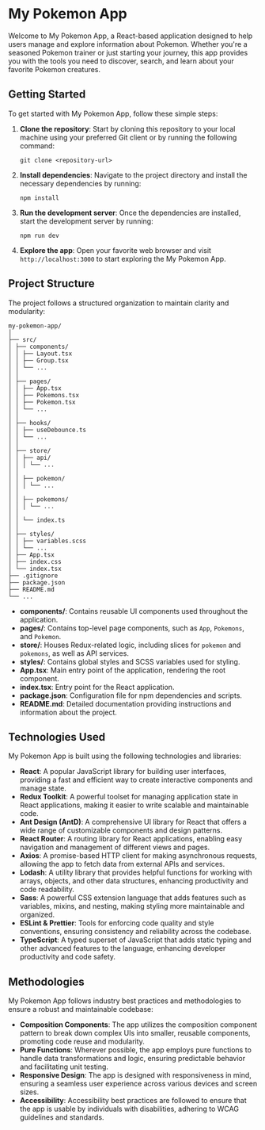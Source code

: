 # My Pokemon App

Welcome to My Pokemon App, a React-based application designed to help users manage and explore information about Pokemon. Whether you're a seasoned Pokemon trainer or just starting your journey, this app provides you with the tools you need to discover, search, and learn about your favorite Pokemon creatures.

## Getting Started

To get started with My Pokemon App, follow these simple steps:

1. **Clone the repository**: Start by cloning this repository to your local machine using your preferred Git client or by running the following command:

    ```
    git clone <repository-url>
    ```

2. **Install dependencies**: Navigate to the project directory and install the necessary dependencies by running:

    ```
    npm install
    ```

3. **Run the development server**: Once the dependencies are installed, start the development server by running:

    ```
    npm run dev
    ```

4. **Explore the app**: Open your favorite web browser and visit `http://localhost:3000` to start exploring the My Pokemon App.

## Project Structure

The project follows a structured organization to maintain clarity and modularity:

```
my-pokemon-app/
│
├── src/
│ ├── components/
│ │ ├── Layout.tsx
│ │ ├── Group.tsx
│ │ └── ...
│ │
│ ├── pages/
│ │ ├── App.tsx
│ │ ├── Pokemons.tsx
│ │ ├── Pokemon.tsx
│ │ └── ...
│ │
│ ├── hooks/
│ │ ├── useDebounce.ts
│ │ └── ...
│ │
│ ├── store/
│ │ ├── api/
│ │ │ └── ...
│ │
│ │ ├── pokemon/
│ │ │ └── ...
│ │
│ │ ├── pokemons/
│ │ │ └── ...
│ │
│ │ └── index.ts
│ │
│ ├── styles/
│ │ ├── variables.scss
│ │ └── ...
│ ├── App.tsx
│ ├── index.css
│ └── index.tsx
├── .gitignore
├── package.json
├── README.md
└── ...
```

- **components/**: Contains reusable UI components used throughout the application.
- **pages/**: Contains top-level page components, such as `App`, `Pokemons`, and `Pokemon`.
- **store/**: Houses Redux-related logic, including slices for `pokemon` and `pokemons`, as well as API services.
- **styles/**: Contains global styles and SCSS variables used for styling.
- **App.tsx**: Main entry point of the application, rendering the root component.
- **index.tsx**: Entry point for the React application.
- **package.json**: Configuration file for npm dependencies and scripts.
- **README.md**: Detailed documentation providing instructions and information about the project.

## Technologies Used

My Pokemon App is built using the following technologies and libraries:

- **React**: A popular JavaScript library for building user interfaces, providing a fast and efficient way to create interactive components and manage state.
- **Redux Toolkit**: A powerful toolset for managing application state in React applications, making it easier to write scalable and maintainable code.
- **Ant Design (AntD)**: A comprehensive UI library for React that offers a wide range of customizable components and design patterns.
- **React Router**: A routing library for React applications, enabling easy navigation and management of different views and pages.
- **Axios**: A promise-based HTTP client for making asynchronous requests, allowing the app to fetch data from external APIs and services.
- **Lodash**: A utility library that provides helpful functions for working with arrays, objects, and other data structures, enhancing productivity and code readability.
- **Sass**: A powerful CSS extension language that adds features such as variables, mixins, and nesting, making styling more maintainable and organized.
- **ESLint & Prettier**: Tools for enforcing code quality and style conventions, ensuring consistency and reliability across the codebase.
- **TypeScript**: A typed superset of JavaScript that adds static typing and other advanced features to the language, enhancing developer productivity and code safety.

## Methodologies

My Pokemon App follows industry best practices and methodologies to ensure a robust and maintainable codebase:

- **Composition Components**: The app utilizes the composition component pattern to break down complex UIs into smaller, reusable components, promoting code reuse and modularity.
- **Pure Functions**: Wherever possible, the app employs pure functions to handle data transformations and logic, ensuring predictable behavior and facilitating unit testing.
- **Responsive Design**: The app is designed with responsiveness in mind, ensuring a seamless user experience across various devices and screen sizes.
- **Accessibility**: Accessibility best practices are followed to ensure that the app is usable by individuals with disabilities, adhering to WCAG guidelines and standards.